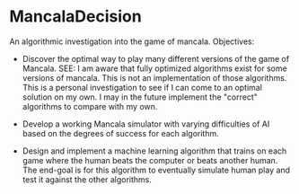 # MancalaDecision
An algorithmic investigation into the game of mancala.
Objectives:
- Discover the optimal way to play many different versions of the game of Mancala. SEE: I am aware that fully optimized algorithms exist for some versions of mancala. This is not an implementation of those algorithms. This is a personal investigation to see if I can come to an optimal solution on my own. I may in the future implement the "correct" algorithms to compare with my own.

 - Develop a working Mancala simulator with varying difficulties of AI based on the degrees of success for each algorithm.
 
 - Design and implement a machine learning algorithm that trains on each game where the human beats the computer or beats another human. The end-goal is for this algorithm to eventually simulate human play and test it against the other algorithms.
